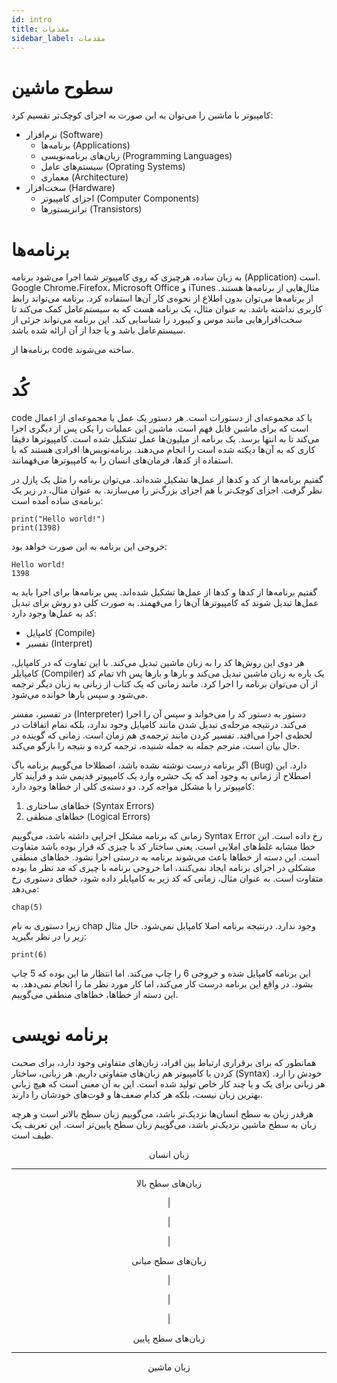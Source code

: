 ```yaml
---
id: intro
title: مقدمات
sidebar_label: مقدمات
---
```


# سطوح ماشین

کامپبوتر با ماشبن را می‌توان به ابن صورت به اجزای کوچک‌تر تقسیم کرد:

- نرم‌افزار (Software)
  - برنامه‌ها (Applications)
  - زبان‌های برنامه‌نویسی (Programming Languages)
  - سیستم‌های عامل (Oprating Systems)
  - معماری (Architecture)
- سخت‌افزار (Hardware)
  - اجزای کامپیوتر (Computer Components)
  - ترانزیستورها (Transistors)

# برنامه‌ها

به زبان ساده، هرچیزی که روی کامپیوتر شما اجرا می‌شود برنامه (Application) است.
Google Chrome،Firefox، Microsoft Office و iTunes مثال‌هایی از برنامه‌ها هستند.
از برنامه‌ها می‌توان بدون اطلاع از نحوه‌ی کار آن‌ها استفاده کرد. برنامه می‌تواند رابط کاربری نداشته باشد.
به عنوان مثال، یک برنامه هست که به سیستم‌عامل کمک می‌کند تا سخت‌افزارهایی مانند موس و کیبورد را شناسایی کند. این برنامه می‌تواند جزئی از سیستم‌عامل باشد و یا جدا از آن ارائه شده باشد.

برنامه‌ها از code ساخته می‌شوند.

# کُد

code یا کد مجموعه‌ای از دستورات است. هر دستور یک عمل یا مجموعه‌ای از اعمال است که برای ماشین قابل فهم است.
ماشین این عملیات را یکی پس از دیگری اجرا می‌کند تا به انتها برسد. یک برنامه از میلیون‌ها عمل تشکیل شده است. کامپیوترها دقیقا کاری که به آن‌ها دیکته شده است را انجام می‌دهند. برنامه‌نویس‌ها افرادی هستند که با استفاده از کدها، فرمان‌های انسان را به کامپیوتر‌ها می‌فهمانند.

گفتیم برنامه‌ها از کد و کد‌ها از عمل‌ها تشکیل شده‌اند. می‌توان برنامه را مثل یک پازل در نظر گرفت. اجزای کوچک‌تر با هم اجزای بزرگ‌تر را می‌سازند. به عنوان مثال، در زیر یک برنامه‌ی ساده آمده است:

    print("Hello world!")
    print(1398)

خروحی این برنامه به این صورت خواهد بود:

    Hello world!
    1398

گفتیم برنامه‌ها از کدها و کدها از عمل‌ها تشکیل شده‌اند. پس برنامه‌ها برای اجرا باید به عمل‌ها تبدیل شوند که کامپیوتر‌ها آن‌ها را می‌فهمند. به صورت کلی دو روش برای تبدیل کد به عمل‌ها وجود دارد:

- کامپایل (Compile)
- تفسیر (Interpret)

هر دوی این روش‌ها کد را به زبان ماشین تبدیل می‌کند. با این تفاوت که در کامپایل، کامپایلر (Compiler) تمام کد vh یک باره به زبان ماشین تبدیل می‌کند و بارها و بارها پس از آن می‌توان برنامه را اجرا کرد. مانند زمانی که یک کتاب از زبانی به زبان دیگر ترجمه می‌شود و سپس بارها خوانده می‌شود.

در تفسیر، مفسر (Interpreter) دستور به دستور کد را می‌خواند و سپس آن را اجرا می‌کند. درنتیجه مرحله‌ی تبدیل شدن مانند کامپایل وجود ندارد، بلکه تمام اتفاقات در لحظه‌ی اجرا می‌افتد. تفسیر کردن مانند ترجمه‌ی هم زمان است. زمانی که گوینده در حال بیان است، مترجم جمله به جمله شنیده، ترجمه کرده و نتیجه را بازگو می‌کند.

اگر برنامه درست نوشته نشده باشد، اصطلاحا می‌گوییم برنامه باگ (Bug) دارد. این اصطلاح از زمانی به وجود آمد که یک حشره وارد یک کامپیوتر قدیمی شد و فرآیند کار کامپیوتر را با مشکل مواجه کرد.
دو دسته‌ی کلی از خطاها وجود دارد:

1. خطاهای ساختاری (Syntax Errors)
2. خطاهای منطقی (Logical Errors)

زمانی که برنامه مشکل اجرایی داشته باشد، می‌گوییم Syntax Error رخ داده است. این خطا مشابه غلط‌های املایی است. یعنی ساختار کد با چیزی که قرار بوده باشد متفاوت است. این دسته از خطاها باعث می‌شوند برنامه به درستی اجرا نشود.
خطاهای منطقی مشکلی در اجرای برنامه ایجاد نمی‌کنند، اما خروجی برنامه با چیزی که مد نظر ما بوده متفاوت است.
به عنوان مثال، زمانی که کد زیر به کامپایلر داده شود، خطای دستوری رخ می‌دهد:

    chap(5)

زیرا دستوری به نام chap وجود ندارد. درنتیجه برنامه اصلا کامپایل نمی‌شود.
حال مثال زیر را در نظر بگیرید:

    print(6)

این برنامه کامپایل شده و خروجی 6 را چاپ می‌کند. اما انتظار ما این بوده که 5 چاپ بشود. در واقع این برنامه درست کار می‌کند، اما کار مورد نظر ما را انجام نمی‌دهد. به این دسته از خطا‌ها، خطاهای منطقی می‌گوییم.

# برنامه نویسی

همانطور که برای برقراری ارتباط بین افراد، زبان‌های متفاوتی وجود دارد، برای صحبت کردن با کامپیوتر هم زبان‌های متفاوتی داریم. هر زبانی، ساختار (Syntax) خودش را ارد. هر زبانی برای یک و یا چند کار خاص تولید شده است. این به آن معنی است که هیچ زبانی بهترین زبان نیست، بلکه هر کدام ضعف‌ها و قوت‌های خودشان را دارند.

هرقدر زبان به سطح انسان‌ها نزدیک‌تر باشد، می‌گوییم زبان سطح بالاتر است و هرچه زبان به سطح ماشین نزدیک‌تر باشد، می‌گوییم زبان سطح پایین‌تر است. این تعریف یک طیف است.

<center>
زبان انسان

<hr>

زبان‌های سطح بالا

|

|

|

زبان‌های سطح میانی

|

|

|

زبان‌های سطح پایین

<hr>

زبان ماشین

</center>
